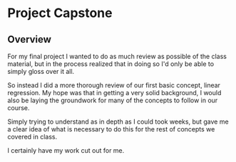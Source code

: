 


# Project Capstone

## Overview
For my final project I wanted to do as much review as possible of the class material, but in the process realized that in doing so I'd only be able to simply gloss over it all.

So instead I did a more thorough review of our first basic concept, linear regression. My hope was that in getting a very solid background, I would also be laying the groundwork for many of the concepts to follow in our course.

Simply trying to understand as in depth as I could took weeks, but gave me a clear idea of what is necessary to do this for the rest of concepts we covered in class.

I certainly have my work cut out for me.